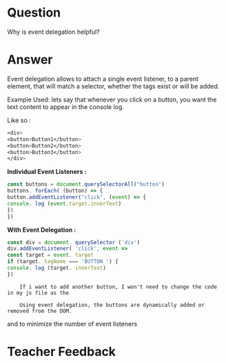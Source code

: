 # Question
Why is event delegation helpful?

# Answer
Event delegation allows to attach a single event listener, to a parent element, that will match a selector, whether the tags exist or will be added.

Example Used:
lets say that whenever you click on a button, you want the text content to appear in the console log.


Like so :
```css
<div>
<button>Button1</button>
<button>Button2</button> 
<button>Button3</button>
</div>
```
**Individual Event Listeners :**
```js
const buttons = document.querySelectorAll("button")
buttons. forEach( (button) => {
button.addEventListener("click", (event) => {
console. log (event.target.innerText)
})
})
```

**With Event Delegation :**
```js
const div = document. querySelector ('div')
div.addEventListener( 'click', event =>
const target = event. target
if (target. tagName === 'BUTTON ') {
console. log (target. innerText)
})
```
        If i want to add another button, I won't need to change the code in my js file as the 
    
        Using event delegation, the buttons are dynamically added or removed from the DOM.
and to minimize the number of event listeners

# Teacher Feedback